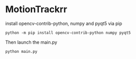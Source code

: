 # MotionTrackrr
install opencv-contrib-python, numpy and pyqt5 via pip

```
python -m pip install opencv-contrib-python numpy pyqt5
```

Then launch the main.py
```
python main.py
```
